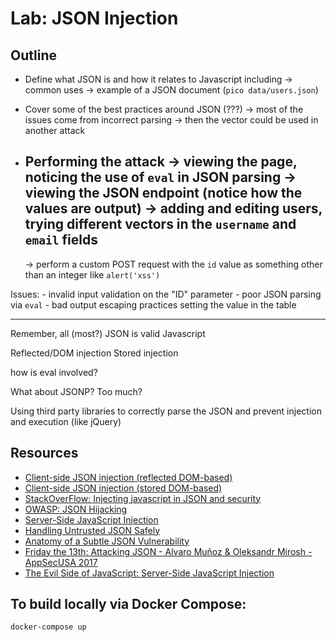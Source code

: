 # Lab: JSON Injection

## Outline

- Define what JSON is and how it relates to Javascript including 
    -> common uses
    -> example of a JSON document (`pico data/users.json`)

- Cover some of the best practices around JSON (???)
    -> most of the issues come from incorrect parsing
    -> then the vector could be used in another attack

- Performing the attack
    -> viewing the page, noticing the use of `eval` in JSON parsing
    -> viewing the JSON endpoint (notice how the values are output)
    -> adding and editing users, trying different vectors in the `username` and `email` fields
    ----
    -> perform a custom POST request with the `id` value as something other than an integer
        like `alert('xss')`

Issues:
    - invalid input validation on the "ID" parameter
    - poor JSON parsing via `eval`
    - bad output escaping practices setting the value in the table
    


-------------
Remember, all (most?) JSON is valid Javascript

Reflected/DOM injection
Stored injection

how is eval involved?

What about JSONP? Too much?

Using third party libraries to correctly parse the JSON and prevent injection and execution (like jQuery)

## Resources

- [Client-side JSON injection (reflected DOM-based)](https://portswigger.net/kb/issues/00200371_client-side-json-injection-reflected-dom-based)
- [Client-side JSON injection (stored DOM-based)](https://portswigger.net/kb/issues/00200372_client-side-json-injection-stored-dom-based)
- [StackOverFlow: Injecting javascript in JSON and security](https://stackoverflow.com/questions/6434398/injecting-javascript-in-json-and-security)
- [OWASP: JSON Hijacking](https://www.owasp.org/index.php/AJAX_Security_Cheat_Sheet#Protect_against_JSON_Hijacking_for_Older_Browsers)
- [Server-Side JavaScript Injection](https://media.blackhat.com/bh-us-11/Sullivan/BH_US_11_Sullivan_Server_Side_WP.pdf)
- [Handling Untrusted JSON Safely](https://www.whitehatsec.com/blog/handling-untrusted-json-safely/)
- [Anatomy of a Subtle JSON Vulnerability](https://haacked.com/archive/2008/11/20/anatomy-of-a-subtle-json-vulnerability.aspx/)
- [Friday the 13th: Attacking JSON - Alvaro Muñoz & Oleksandr Mirosh - AppSecUSA 2017](https://www.youtube.com/watch?v=NqHsaVhlxAQ)
- [The Evil Side of JavaScript: Server-Side JavaScript Injection](https://nvisium.com/blog/2015/08/27/the-evil-side-of-javascript-server-side.html)

## To build locally via Docker Compose:

```
docker-compose up
```